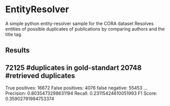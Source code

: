 # EntityResolver
A simple python entity-resolver sample for the CORA dataset
Resolves entities of possible duplicates of publications by comparing authors and the title tag.

## Results
72125 #duplicates in gold-standart
20748 #retrieved duplicates 
---
True positives: 16672
False positives: 4076
false negative: 55453
...
Precision: 0.8035473298631194
Recall: 0.23115424610051993
F1 Score: 0.35902791984753374
